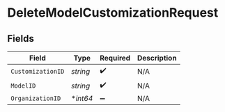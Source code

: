 # DeleteModelCustomizationRequest


## Fields

| Field              | Type               | Required           | Description        |
| ------------------ | ------------------ | ------------------ | ------------------ |
| `CustomizationID`  | *string*           | :heavy_check_mark: | N/A                |
| `ModelID`          | *string*           | :heavy_check_mark: | N/A                |
| `OrganizationID`   | **int64*           | :heavy_minus_sign: | N/A                |